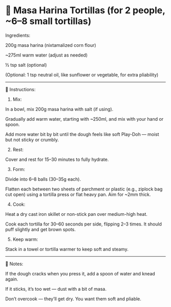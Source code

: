 # 🌽 Masa Harina Tortillas (for 2 people, ~6–8 small tortillas)

Ingredients:

200g masa harina (nixtamalized corn flour)

~275ml warm water (adjust as needed)

½ tsp salt (optional)

(Optional: 1 tsp neutral oil, like sunflower or vegetable, for extra pliability)



---

🥣 Instructions:

1. Mix:

In a bowl, mix 200g masa harina with salt (if using).

Gradually add warm water, starting with ~250ml, and mix with your hand or spoon.

Add more water bit by bit until the dough feels like soft Play-Doh — moist but not sticky or crumbly.



2. Rest:

Cover and rest for 15–30 minutes to fully hydrate.



3. Form:

Divide into 6–8 balls (30–35g each).

Flatten each between two sheets of parchment or plastic (e.g., ziplock bag cut open) using a tortilla press or flat heavy pan. Aim for ~2mm thick.



4. Cook:

Heat a dry cast iron skillet or non-stick pan over medium-high heat.

Cook each tortilla for 30–60 seconds per side, flipping 2–3 times. It should puff slightly and get brown spots.



5. Keep warm:

Stack in a towel or tortilla warmer to keep soft and steamy.





---

🔧 Notes:

If the dough cracks when you press it, add a spoon of water and knead again.

If it sticks, it’s too wet — dust with a bit of masa.

Don’t overcook — they’ll get dry. You want them soft and pliable.
